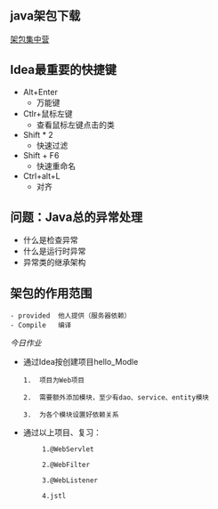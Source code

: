 ## java架包下载
[架包集中营](https://mvmepository.com)

## Idea最重要的快捷键
- Alt+Enter
	- 万能键
- Ctlr+鼠标左键
	- 查看鼠标左键点击的类
- Shift * 2
	- 快速过滤
- Shift + F6
	- 快速重命名
- Ctrl+alt+L
	- 对齐

## 问题：Java总的异常处理
- 什么是检查异常
- 什么是运行时异常
- 异常类的继承架构

## 架包的作用范围
	- provided	他人提供（服务器依赖）
	- Compile	编译

*今日作业*
-	通过Idea按创建项目hello_Modle

		1.	项目为Web项目

		2.	需要额外添加模块，至少有dao、service、entity模块

		3.	为各个模块设置好依赖关系

-	通过以上项目、复习：
```
		1.@WebServlet

		2.@WebFilter

		3.@WebListener

		4.jstl
```